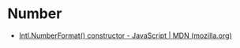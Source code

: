 # Number
- [Intl.NumberFormat() constructor - JavaScript | MDN (mozilla.org)](https://developer.mozilla.org/en-US/docs/Web/JavaScript/Reference/Global_Objects/Intl/NumberFormat/NumberFormat)